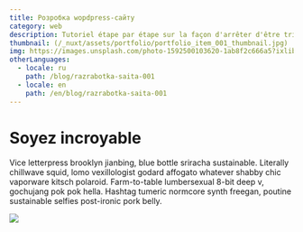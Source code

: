 ```yaml
---
title: Розробка wopdpress-сайту
category: web
description: Tutoriel étape par étape sur la façon d'arrêter d'être triste et d'être génial à la place.
thumbnail: (/_nuxt/assets/portfolio/portfolio_item_001_thumbnail.jpg)
img: https://images.unsplash.com/photo-1592500103620-1ab8f2c666a5?ixlib=rb-1.2.1&ixid=eyJhcHBfaWQiOjEyMDd9&auto=format&fit=crop&w=3000&q=80
otherLanguages:
  - locale: ru
    path: /blog/razrabotka-saita-001
  - locale: en
    path: /en/blog/razrabotka-saita-001
---
```


# Soyez incroyable

Vice letterpress brooklyn jianbing, blue bottle sriracha sustainable. Literally chillwave squid, lomo vexillologist godard affogato whatever shabby chic vaporware kitsch polaroid. Farm-to-table lumbersexual 8-bit deep v, gochujang pok pok hella. Hashtag tumeric normcore synth freegan, poutine sustainable selfies post-ironic pork belly.

![](https://media.giphy.com/media/KzM1lAfJjCWNq/source.gif)
